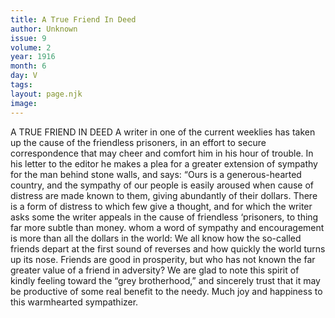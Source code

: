 ```yaml
---
title: A True Friend In Deed
author: Unknown
issue: 9
volume: 2
year: 1916
month: 6
day: V
tags:
layout: page.njk
image:
---
```

A TRUE FRIEND IN DEED       A writer in one of the current weeklies has taken up the cause of the friendless prisoners, in an effort to secure correspondence that may cheer and comfort him in his hour of trouble. In his letter to the editor he makes a plea for a greater extension of sympathy for the man behind stone walls, and says: “Ours is a generous-hearted country, and the sympathy of our people is easily aroused when cause of distress are made known to them, giving abundantly of their dollars.       There is a form of distress to which few give a thought, and for which the writer asks some the writer appeals in the cause of friendless ‘prisoners, to thing far more subtle than money. whom a word of sympathy and encouragement is more than all the dollars in the world: We all know how the so-called friends depart at the first sound of reverses and how quickly the world turns up its nose. Friends are good in prosperity, but who has not known the far greater value of a friend in adversity?       We are glad to note this spirit of kindly feeling toward the “grey brotherhood,” and sincerely trust that it may be productive of some real benefit to the needy. Much joy and happiness to this warmhearted sympathizer.    
